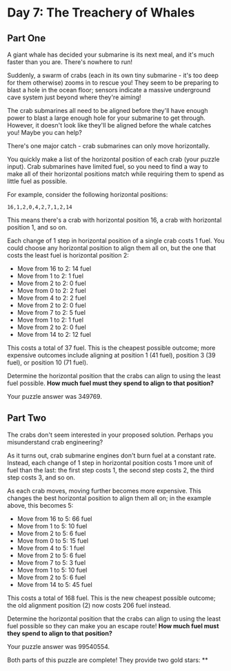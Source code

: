 # Day 7: The Treachery of Whales

## Part One

A giant whale has decided your submarine is its next meal, and it's much faster
than you are. There's nowhere to run!

Suddenly, a swarm of crabs (each in its own tiny submarine - it's too deep for
them otherwise) zooms in to rescue you! They seem to be preparing to blast a
hole in the ocean floor; sensors indicate a massive underground cave system just
beyond where they're aiming!

The crab submarines all need to be aligned before they'll have enough power to
blast a large enough hole for your submarine to get through. However, it doesn't
look like they'll be aligned before the whale catches you! Maybe you can help?

There's one major catch - crab submarines can only move horizontally.

You quickly make a list of the horizontal position of each crab (your puzzle
input). Crab submarines have limited fuel, so you need to find a way to make all
of their horizontal positions match while requiring them to spend as little fuel
as possible.

For example, consider the following horizontal positions:

```
16,1,2,0,4,2,7,1,2,14
```

This means there's a crab with horizontal position 16, a crab with horizontal
position 1, and so on.

Each change of 1 step in horizontal position of a single crab costs 1 fuel. You
could choose any horizontal position to align them all on, but the one that
costs the least fuel is horizontal position 2:

- Move from 16 to 2: 14 fuel
- Move from 1 to 2: 1 fuel
- Move from 2 to 2: 0 fuel
- Move from 0 to 2: 2 fuel
- Move from 4 to 2: 2 fuel
- Move from 2 to 2: 0 fuel
- Move from 7 to 2: 5 fuel
- Move from 1 to 2: 1 fuel
- Move from 2 to 2: 0 fuel
- Move from 14 to 2: 12 fuel

This costs a total of 37 fuel. This is the cheapest possible outcome; more
expensive outcomes include aligning at position 1 (41 fuel), position 3 (39
fuel), or position 10 (71 fuel).

Determine the horizontal position that the crabs can align to using the least
fuel possible. **How much fuel must they spend to align to that position?**

Your puzzle answer was 349769.

## Part Two

The crabs don't seem interested in your proposed solution. Perhaps you
misunderstand crab engineering?

As it turns out, crab submarine engines don't burn fuel at a constant rate.
Instead, each change of 1 step in horizontal position costs 1 more unit of fuel
than the last: the first step costs 1, the second step costs 2, the third step
costs 3, and so on.

As each crab moves, moving further becomes more expensive. This changes the best
horizontal position to align them all on; in the example above, this becomes 5:

- Move from 16 to 5: 66 fuel
- Move from 1 to 5: 10 fuel
- Move from 2 to 5: 6 fuel
- Move from 0 to 5: 15 fuel
- Move from 4 to 5: 1 fuel
- Move from 2 to 5: 6 fuel
- Move from 7 to 5: 3 fuel
- Move from 1 to 5: 10 fuel
- Move from 2 to 5: 6 fuel
- Move from 14 to 5: 45 fuel

This costs a total of 168 fuel. This is the new cheapest possible outcome; the
old alignment position (2) now costs 206 fuel instead.

Determine the horizontal position that the crabs can align to using the least
fuel possible so they can make you an escape route! **How much fuel must they
spend to align to that position?**

Your puzzle answer was 99540554.

Both parts of this puzzle are complete! They provide two gold stars: **